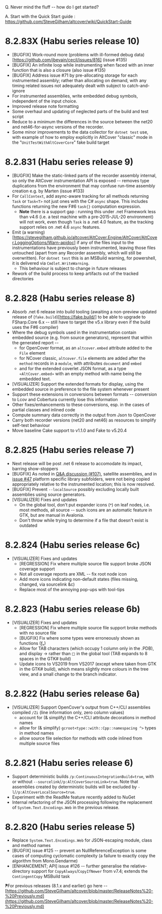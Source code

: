 ﻿Q. Never mind the fluff -- how do I get started?

A. Start with the Quick Start guide : https://github.com/SteveGilham/altcover/wiki/QuickStart-Guide

# 8.2.83X (Habu series release 10)
* [BUGFIX] Work-round more (problems with ill-formed debug data)[https://github.com/jbevain/cecil/issues/816] (issue #135)
* [BUGFIX] An infinite loop while instrumenting when faced with an inner function that is also a closure (also issue #135)
* [BUGFIX] Address issue #71 by pre-allocating storage for each instrumented assembly; rather than allocating on demand, with any timing related issues not adequately dealt with subject to catch-and-ignore
* For instrumented assemblies, write embedded debug symbols, independent of the input choice.
* Improved release note formatting
* Some overhaul and updating of neglected parts of the build and test script
* Reduce to a minimum the differences in the source between the net20 and net46-for-async versions of the recorder.
* Some minor improvements to the data collector for `dotnet test` use, with example of how to employ explicitly in AltCover "classic" mode in the "`UnitTestWithAltCoverCore`" fake build target

# 8.2.831 (Habu series release 9)
* [BUGFIX] Make the static-linked parts of the recorder assembly internal, so only the AltCover instrumentation API is exposed -- removes type duplications from the environment that may confuse run-time assembly creation e.g. by Marten (issue #133)
* For `CallContext`, add async-aware tracking for all methods returning `Task` or `Task<T>` not just ones with the C# `async` shape.  This includes functions returning the new F#6 `task{}` computation expression. 
  * **Note** there is a support gap : running this under .net Framework less than v4.6 (i.e. a test machine with a pre-2015-JUL-20 environment) will not work, even though `Task` is a .net 4.0 feature, as the tracking support relies on .net 4.6 `async` features.
* Emit (a warning)[https://stevegilham.github.io/altcover/AltCover.Engine/AltCover/AltCover.LoggingOptions/Warn-apidoc] if any of the files input to the instrumentations have previously been instrumented, leaving those files untouched (apart from any Recorder assembly, which will still be overwritten).  For `dotnet test` this is an MSBuild warning, for powershell, it is delivered via `Cmdlet.WriteWarning`.
  * This behaviour is subject to change in future releases
* Rework of the build process to keep artifacts out of the tracked directories

# 8.2.828 (Habu series release 8)
* Absorb .net 6 release into build tooling (awaiting a non-preview updated release of (`fake.build`)[https://fake.build/] to be able to upgrade to FSharp.Core 6.x -- still have to target the v5.x library even if the build uses the F#6 compiler)
* Where the debug symbols used in the instrumentation contain embedded source (e.g. from source generators), represent that within the generated report --
  * for OpenCover format, as an `altcover.embed` attribute added to the `File` element
  * for NCover classic, `altcover.file` elements are added after the `method` records in a `module`, with attributes `document` and `embed`
  * and for the extended coverlet JSON format, as a type `«AltCover.embed»` with an empty method with name being the embedded text.
* [VISUALIZER] Support the extended formats for display, using the embedded source in preference to the file system whenever present
* Support these extensions in conversions between formats -- conversion to Lcov and Cobertura currently lose this information
* Other fixes/enhancements to these conversions, esp. in the cases of partial classes and inlined code
* Compute summary data correctly in the output from Json to OpenCover
* Carry both recorder versions (net20 and net46) as resources to simplify self-test behaviour
* Move baseline Cake support to v1.1.0 and Fake to v5.20.4

# 8.2.825 (Habu series release 7)
* Next release will be post .net 6 release to accomodate its impact, barring show-stoppers
* [BUGFIX] As noted in [Q&A discussion (#107)](https://github.com/SteveGilham/altcover/discussions/107), satellite assemblies, and in [issue #47](https://github.com/SteveGilham/altcover/issues/47#issuecomment-461838463)  platform specific library subfolders, were not being copied appropriately relative to the instrumented location; this is now resolved.
* [BUGFIX] Prevent `--localSource` possibly excluding locally built assemblies using source generators.
* [VISUALIZER] Fixes and updates
  * On the global tool, don't put expander icons (˃) on leaf nodes, i.e. most methods, all source -- such icons are an automatic feature in GTK, but are manual in Avalonia.
  * Don't throw while trying to determine if a file that doesn't exist is outdated

# 8.2.824 (Habu series release 6c)
* [VISUALIZER] Fixes and updates
  * [REGRESSION] Fix where multiple source file support broke JSON coverage support
  * Not all coverage reports are XML -- fix root node icon
  * Add more icons indicating non-default states (files missing, changed, via sourcelink &c)
  * Replace most of the annoying pop-ups with tool-tips

# 8.2.823 (Habu series release 6b)
* [VISUALIZER] Fixes and updates
  * [REGRESSION] Fix where multiple source file support broke methods with no source file
  * [BUGFIX] Fix where some types were erroneously shown as functions (ƒₓ)
  * Allow for TAB characters (which occupy 1 column only in the .PDB), and display → rather than ◻ in the global tool (TAB expands to 8 spaces in the GTK# build)
  * Update icons to VS2019 from VS2017 (except where taken from GTK in the GTK# build), which means slightly more colours in the tree view, and a small change to the branch indicator.

# 8.2.822 (Habu series release 6a)
* [VISUALIZER] Support OpenCover's output from C++/CLI assemblies compiled `/Zi` (line information only, zero column values)
  * account for (& simplify) the C++/CLI attribute decorations in method names
  * allow for (& simplify) `gcroot<type::with::Cpp::namespacing ^>` types in method names
  * allow source file selection for methods with code inlined from multiple source files

# 8.2.821 (Habu series release 6)
* Support deterministic builds `/p:ContinuousIntegrationBuild=true`, with or without `--sourcelink`/`/p:AltCoverSourceLink=true`.  Note that assemblies created by deterministic builds will be excluded by `-l`/`/p:AltCoverLocalSource=true`.
* Experiment with the ReadMe feature recently added to NuGet
* Internal refactoring of the JSON processing following the replacement of `System.Text.Encodings.Web` in the previous release.

# 8.2.820 (Habu series release 5)
* Replace `System.Text.Encodings.Web` for JSON-escaping module, class and method names 
* [BUGFIX] issue #125 -- prevent an NullReferenceException is some cases of computing cyclomatic complexity (a failure to exactly copy the algorithm from Mono.Gendarme)
* [ENHANCEMENT; API] issue #126 -- further generalise the relative-directory support for `CopyAlways`/`CopyIfNewer` from v7.4; extends the `ContingentCopy` MSBuild task

⁋For previous releases (8.1.x and earlier) go here -- [https://github.com/SteveGilham/altcover/blob/master/ReleaseNotes%20-%20Previously.md](https://github.com/SteveGilham/altcover/blob/master/ReleaseNotes%20-%20Previously.md)